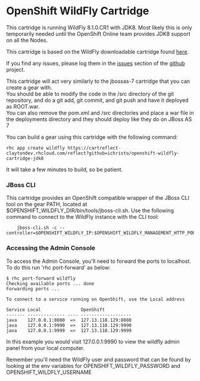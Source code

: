 # OpenShift WildFly Cartridge

This cartridge is running WildFly 8.1.0.CR1 with JDK8.  Most likely this is only temporarily needed until the OpenShift Online team provides JDK8 support on all the Nodes.

This cartridge is based on the WildFly downloadable cartridge found  [here](https://github.com/openshift-cartridges/openshift-wildfly-cartridge).  


If you find any issues, please log them in the [issues](https://github.com/ichristo/openshift-wildfly-cartridge/issues) section of the [github](https://github.com/openshift-cartridges/openshift-wildfly-cartridge) project.  

This cartridge will act very similarly to the jbossas-7 cartridge that you can create a gear with.  
You should be able to modify the code in the /src directory of the git repository, and do a git add, git commit, and git push and have it deployed as ROOT.war.  
You can also remove the pom.xml and /src directories and place a war file in the deployments directory and they should deploy like they do on JBoss AS 7  


You can build a gear using this cartridge with the following command:

	rhc app create wildfly https://cartreflect-claytondev.rhcloud.com/reflect?github=ichristo/openshift-wildfly-cartridge-jdk8
	
It will take a few minutes to build, so be patient.

### JBoss CLI

This cartridge provides an OpenShift compatible wrapper of the JBoss CLI tool on the gear PATH, located at $OPENSHIFT_WILDFLY_DIR/bin/tools/jboss-cli.sh. Use the following command to connect to the WildFly instance with the CLI tool:

        jboss-cli.sh -c --controller=$OPENSHIFT_WILDFLY_IP:$OPENSHIFT_WILDFLY_MANAGEMENT_HTTP_PORT

### Accessing the Admin Console

To access the Admin Console, you'll need to forward the ports to localhost.  To do this run 'rhc port-forward' as below:

	$ rhc port-forward wildfly
	Checking available ports ... done
	Forwarding ports ...

	To connect to a service running on OpenShift, use the Local address

	Service Local               OpenShift
	------- -------------- ---- -------------------
	java    127.0.0.1:8080  =>  127.13.118.129:8080
	java    127.0.0.1:9990  =>  127.13.118.129:9990
	java    127.0.0.1:9999  =>  127.13.118.129:9999
	
In this example you would visit 127.0.0.1:9990 to view the wildfly admin panel from your local computer.

Remember you'll need the WildFly user and password that can be found by looking at the env variables for OPENSHIFT_WILDFLY_PASSWORD and OPENSHIFT_WILDFLY_USERNAME
